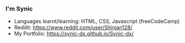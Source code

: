 ### I'm Synic

<!--
**Synic923/Synic923** is a ✨ _special_ ✨ repository because its `README.md` (this file) appears on your GitHub profile.

Here are some ideas to get you started:
-->

-  Languages learnt/learning: HTML, CSS, Javascript (freeCodeCamp)
-  Reddit: https://www.reddit.com/user/Shinjan128/
-  My Portfolio: https://synic-dx.github.io/Synic-dx/
